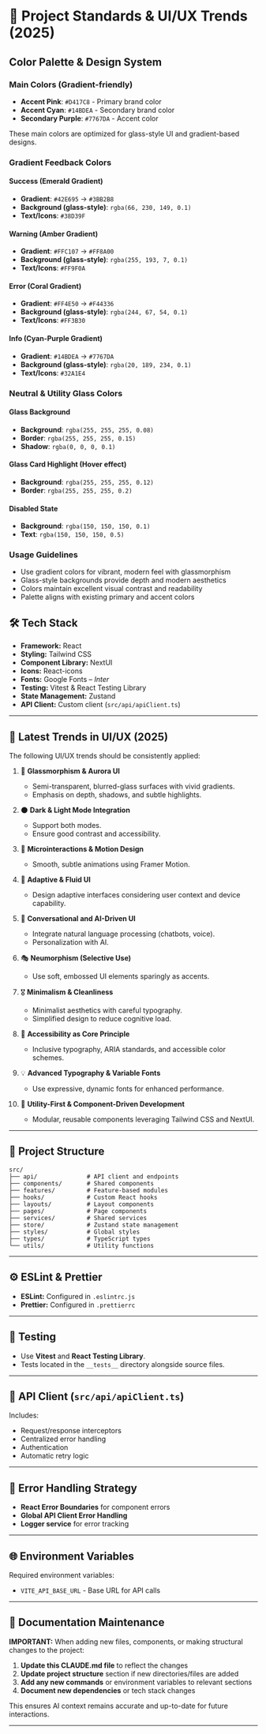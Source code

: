 # 🚀 Project Standards & UI/UX Trends (2025)

## Color Palette & Design System

### Main Colors (Gradient-friendly)
- **Accent Pink**: `#D417C8` - Primary brand color
- **Accent Cyan**: `#14BDEA` - Secondary brand color  
- **Secondary Purple**: `#7767DA` - Accent color

These main colors are optimized for glass-style UI and gradient-based designs.

### Gradient Feedback Colors

#### Success (Emerald Gradient)
- **Gradient**: `#42E695` → `#3BB2B8`
- **Background (glass-style)**: `rgba(66, 230, 149, 0.1)`
- **Text/Icons**: `#38D39F`

#### Warning (Amber Gradient)
- **Gradient**: `#FFC107` → `#FF8A00`
- **Background (glass-style)**: `rgba(255, 193, 7, 0.1)`
- **Text/Icons**: `#FF9F0A`

#### Error (Coral Gradient)
- **Gradient**: `#FF4E50` → `#F44336`
- **Background (glass-style)**: `rgba(244, 67, 54, 0.1)`
- **Text/Icons**: `#FF3B30`

#### Info (Cyan-Purple Gradient)
- **Gradient**: `#14BDEA` → `#7767DA`
- **Background (glass-style)**: `rgba(20, 189, 234, 0.1)`
- **Text/Icons**: `#32A1E4`

### Neutral & Utility Glass Colors

#### Glass Background
- **Background**: `rgba(255, 255, 255, 0.08)`
- **Border**: `rgba(255, 255, 255, 0.15)`
- **Shadow**: `rgba(0, 0, 0, 0.1)`

#### Glass Card Highlight (Hover effect)
- **Background**: `rgba(255, 255, 255, 0.12)`
- **Border**: `rgba(255, 255, 255, 0.2)`

#### Disabled State
- **Background**: `rgba(150, 150, 150, 0.1)`
- **Text**: `rgba(150, 150, 150, 0.5)`

### Usage Guidelines
- Use gradient colors for vibrant, modern feel with glassmorphism
- Glass-style backgrounds provide depth and modern aesthetics
- Colors maintain excellent visual contrast and readability
- Palette aligns with existing primary and accent colors

## 🛠 Tech Stack

- **Framework:** React
- **Styling:** Tailwind CSS
- **Component Library:** NextUI
- **Icons:** React-icons
- **Fonts:** Google Fonts – *Inter*
- **Testing:** Vitest & React Testing Library
- **State Management:** Zustand
- **API Client:** Custom client (`src/api/apiClient.ts`)

---

## 🎯 Latest Trends in UI/UX (2025)

The following UI/UX trends should be consistently applied:

1. 🧊 **Glassmorphism & Aurora UI**

   - Semi-transparent, blurred-glass surfaces with vivid gradients.
   - Emphasis on depth, shadows, and subtle highlights.

2. 🌑 **Dark & Light Mode Integration**

   - Support both modes.
   - Ensure good contrast and accessibility.

3. 🎨 **Microinteractions & Motion Design**

   - Smooth, subtle animations using Framer Motion.

4. 📱 **Adaptive & Fluid UI**

   - Design adaptive interfaces considering user context and device capability.

5. 🤖 **Conversational and AI-Driven UI**

   - Integrate natural language processing (chatbots, voice).
   - Personalization with AI.

6. 🎭 **Neumorphism (Selective Use)**

   - Use soft, embossed UI elements sparingly as accents.

7. 🎖️ **Minimalism & Cleanliness**

   - Minimalist aesthetics with careful typography.
   - Simplified design to reduce cognitive load.

8. 📌 **Accessibility as Core Principle**

   - Inclusive typography, ARIA standards, and accessible color schemes.

9. 💡 **Advanced Typography & Variable Fonts**

   - Use expressive, dynamic fonts for enhanced performance.

10. 🚀 **Utility-First & Component-Driven Development**

    - Modular, reusable components leveraging Tailwind CSS and NextUI.

---

## 📁 Project Structure

```
src/
├── api/              # API client and endpoints
├── components/       # Shared components
├── features/         # Feature-based modules
├── hooks/            # Custom React hooks
├── layouts/          # Layout components
├── pages/            # Page components
├── services/         # Shared services
├── store/            # Zustand state management
├── styles/           # Global styles
├── types/            # TypeScript types
└── utils/            # Utility functions
```

---

## ⚙️ ESLint & Prettier

- **ESLint:** Configured in `.eslintrc.js`
- **Prettier:** Configured in `.prettierrc`

---

## 🔎 Testing

- Use **Vitest** and **React Testing Library**.
- Tests located in the `__tests__` directory alongside source files.

---

## 🔐 API Client (`src/api/apiClient.ts`)

Includes:

- Request/response interceptors
- Centralized error handling
- Authentication
- Automatic retry logic

---

## 🐞 Error Handling Strategy

- **React Error Boundaries** for component errors
- **Global API Client Error Handling**
- **Logger service** for error tracking

---

## 🌐 Environment Variables

Required environment variables:

- `VITE_API_BASE_URL` - Base URL for API calls

---

## 📝 Documentation Maintenance

**IMPORTANT:** When adding new files, components, or making structural changes to the project:

1. **Update this CLAUDE.md file** to reflect the changes
2. **Update project structure** section if new directories/files are added
3. **Add any new commands** or environment variables to relevant sections
4. **Document new dependencies** or tech stack changes

This ensures AI context remains accurate and up-to-date for future interactions.

---